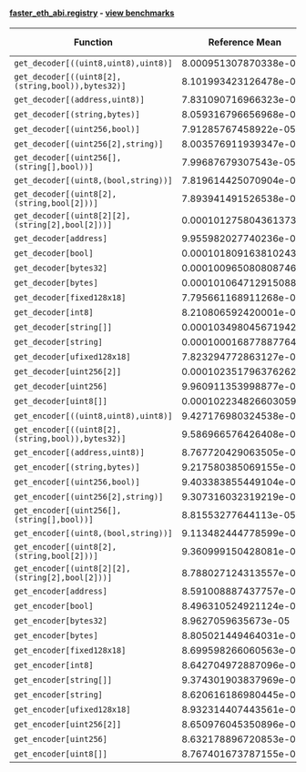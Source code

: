 #### [faster_eth_abi.registry](https://github.com/BobTheBuidler/faster-eth-abi/blob/master/faster_eth_abi/registry.py) - [view benchmarks](https://github.com/BobTheBuidler/faster-eth-abi/blob/master/benchmarks/test_registry_benchmarks.py)

| Function | Reference Mean | Faster Mean | % Change | Speedup (%) | x Faster | Faster |
|----------|---------------|-------------|----------|-------------|----------|--------|
| `get_decoder[((uint8,uint8),uint8)]` | 8.000951307870338e-05 | 8.109542490637767e-05 | -1.36% | -1.34% | 0.99x | ❌ |
| `get_decoder[((uint8[2],(string,bool)),bytes32)]` | 8.101993423126478e-05 | 7.89326377839071e-05 | 2.58% | 2.64% | 1.03x | ✅ |
| `get_decoder[(address,uint8)]` | 7.831090716966323e-05 | 7.822291093619373e-05 | 0.11% | 0.11% | 1.00x | ✅ |
| `get_decoder[(string,bytes)]` | 8.059316796656968e-05 | 8.075916746228969e-05 | -0.21% | -0.21% | 1.00x | ❌ |
| `get_decoder[(uint256,bool)]` | 7.91285767458922e-05 | 8.423017967234051e-05 | -6.45% | -6.06% | 0.94x | ❌ |
| `get_decoder[(uint256[2],string)]` | 8.003576911939347e-05 | 8.022545941479372e-05 | -0.24% | -0.24% | 1.00x | ❌ |
| `get_decoder[(uint256[],(string[],bool))]` | 7.99687679307543e-05 | 8.089521454409037e-05 | -1.16% | -1.15% | 0.99x | ❌ |
| `get_decoder[(uint8,(bool,string))]` | 7.819614425070904e-05 | 7.81446452237975e-05 | 0.07% | 0.07% | 1.00x | ✅ |
| `get_decoder[(uint8[2],(string,bool[2]))]` | 7.893941491526538e-05 | 7.841495789972323e-05 | 0.66% | 0.67% | 1.01x | ✅ |
| `get_decoder[(uint8[2][2],(string[2],bool[2]))]` | 0.00010127580436137337 | 0.0001020808026463132 | -0.79% | -0.79% | 0.99x | ❌ |
| `get_decoder[address]` | 9.955982027740236e-05 | 9.977950834436626e-05 | -0.22% | -0.22% | 1.00x | ❌ |
| `get_decoder[bool]` | 0.00010180916381024372 | 9.978846793425249e-05 | 1.98% | 2.02% | 1.02x | ✅ |
| `get_decoder[bytes32]` | 0.00010096508080874683 | 0.00010139047218526077 | -0.42% | -0.42% | 1.00x | ❌ |
| `get_decoder[bytes]` | 0.00010106471291508847 | 9.961596332210244e-05 | 1.43% | 1.45% | 1.01x | ✅ |
| `get_decoder[fixed128x18]` | 7.795661168911268e-05 | 7.921578386534216e-05 | -1.62% | -1.59% | 0.98x | ❌ |
| `get_decoder[int8]` | 8.210806592420001e-05 | 7.849188632084348e-05 | 4.40% | 4.61% | 1.05x | ✅ |
| `get_decoder[string[]]` | 0.00010349804567194288 | 0.00010089914276772231 | 2.51% | 2.58% | 1.03x | ✅ |
| `get_decoder[string]` | 0.00010001687788776434 | 0.00010032991839586693 | -0.31% | -0.31% | 1.00x | ❌ |
| `get_decoder[ufixed128x18]` | 7.823294772863127e-05 | 7.915601910215748e-05 | -1.18% | -1.17% | 0.99x | ❌ |
| `get_decoder[uint256[2]]` | 0.00010235179637626282 | 0.00010261586788257048 | -0.26% | -0.26% | 1.00x | ❌ |
| `get_decoder[uint256]` | 9.960911353998877e-05 | 9.98324985024328e-05 | -0.22% | -0.22% | 1.00x | ❌ |
| `get_decoder[uint8[]]` | 0.00010223482660305912 | 0.0001015420033052299 | 0.68% | 0.68% | 1.01x | ✅ |
| `get_encoder[((uint8,uint8),uint8)]` | 9.427176980324538e-05 | 9.210187898466978e-05 | 2.30% | 2.36% | 1.02x | ✅ |
| `get_encoder[((uint8[2],(string,bool)),bytes32)]` | 9.586966576426408e-05 | 9.343368136630466e-05 | 2.54% | 2.61% | 1.03x | ✅ |
| `get_encoder[(address,uint8)]` | 8.767720429063505e-05 | 8.709868775051322e-05 | 0.66% | 0.66% | 1.01x | ✅ |
| `get_encoder[(string,bytes)]` | 9.217580385069155e-05 | 9.085263946529025e-05 | 1.44% | 1.46% | 1.01x | ✅ |
| `get_encoder[(uint256,bool)]` | 9.403383855449104e-05 | 9.253877557638832e-05 | 1.59% | 1.62% | 1.02x | ✅ |
| `get_encoder[(uint256[2],string)]` | 9.307316032319219e-05 | 9.315144750401665e-05 | -0.08% | -0.08% | 1.00x | ❌ |
| `get_encoder[(uint256[],(string[],bool))]` | 8.81553277644113e-05 | 8.816694489016224e-05 | -0.01% | -0.01% | 1.00x | ❌ |
| `get_encoder[(uint8,(bool,string))]` | 9.113482444778599e-05 | 9.256870449314734e-05 | -1.57% | -1.55% | 0.98x | ❌ |
| `get_encoder[(uint8[2],(string,bool[2]))]` | 9.360999150428081e-05 | 9.468768262443381e-05 | -1.15% | -1.14% | 0.99x | ❌ |
| `get_encoder[(uint8[2][2],(string[2],bool[2]))]` | 8.788027124313557e-05 | 8.812371658640876e-05 | -0.28% | -0.28% | 1.00x | ❌ |
| `get_encoder[address]` | 8.591008887437757e-05 | 8.522496307591739e-05 | 0.80% | 0.80% | 1.01x | ✅ |
| `get_encoder[bool]` | 8.496310524921124e-05 | 8.437570309092835e-05 | 0.69% | 0.70% | 1.01x | ✅ |
| `get_encoder[bytes32]` | 8.9627059635673e-05 | 8.782137665832965e-05 | 2.01% | 2.06% | 1.02x | ✅ |
| `get_encoder[bytes]` | 8.805021449464031e-05 | 8.652596144700684e-05 | 1.73% | 1.76% | 1.02x | ✅ |
| `get_encoder[fixed128x18]` | 8.699598266060563e-05 | 8.817681208663296e-05 | -1.36% | -1.34% | 0.99x | ❌ |
| `get_encoder[int8]` | 8.642704972887096e-05 | 8.66598801636956e-05 | -0.27% | -0.27% | 1.00x | ❌ |
| `get_encoder[string[]]` | 9.374301903837969e-05 | 9.201742090677757e-05 | 1.84% | 1.88% | 1.02x | ✅ |
| `get_encoder[string]` | 8.620616186980445e-05 | 8.532509393480923e-05 | 1.02% | 1.03% | 1.01x | ✅ |
| `get_encoder[ufixed128x18]` | 8.932314407443561e-05 | 8.738126572438248e-05 | 2.17% | 2.22% | 1.02x | ✅ |
| `get_encoder[uint256[2]]` | 8.650976045350896e-05 | 8.811542494761488e-05 | -1.86% | -1.82% | 0.98x | ❌ |
| `get_encoder[uint256]` | 8.632178896720853e-05 | 8.722602076353851e-05 | -1.05% | -1.04% | 0.99x | ❌ |
| `get_encoder[uint8[]]` | 8.767401673787155e-05 | 8.727922513436512e-05 | 0.45% | 0.45% | 1.00x | ✅ |
